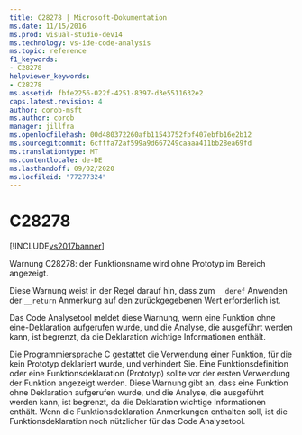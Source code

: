 ```yaml
---
title: C28278 | Microsoft-Dokumentation
ms.date: 11/15/2016
ms.prod: visual-studio-dev14
ms.technology: vs-ide-code-analysis
ms.topic: reference
f1_keywords:
- C28278
helpviewer_keywords:
- C28278
ms.assetid: fbfe2256-022f-4251-8397-d3e5511632e2
caps.latest.revision: 4
author: corob-msft
ms.author: corob
manager: jillfra
ms.openlocfilehash: 00d480372260afb11543752fbf407ebfb16e2b12
ms.sourcegitcommit: 6cfffa72af599a9d667249caaaa411bb28ea69fd
ms.translationtype: MT
ms.contentlocale: de-DE
ms.lasthandoff: 09/02/2020
ms.locfileid: "77277324"
---
```

# <a name="c28278"></a>C28278
[!INCLUDE[vs2017banner](../includes/vs2017banner.md)]

Warnung C28278: der Funktionsname wird ohne Prototyp im Bereich angezeigt.  
  
 Diese Warnung weist in der Regel darauf hin, dass zum `__deref` Anwenden der `__return` Anmerkung auf den zurückgegebenen Wert erforderlich ist.  
  
 Das Code Analysetool meldet diese Warnung, wenn eine Funktion ohne eine-Deklaration aufgerufen wurde, und die Analyse, die ausgeführt werden kann, ist begrenzt, da die Deklaration wichtige Informationen enthält.  
  
 Die Programmiersprache C gestattet die Verwendung einer Funktion, für die kein Prototyp deklariert wurde, und verhindert Sie. Eine Funktionsdefinition oder eine Funktionsdeklaration (Prototyp) sollte vor der ersten Verwendung der Funktion angezeigt werden. Diese Warnung gibt an, dass eine Funktion ohne Deklaration aufgerufen wurde, und die Analyse, die ausgeführt werden kann, ist begrenzt, da die Deklaration wichtige Informationen enthält. Wenn die Funktionsdeklaration Anmerkungen enthalten soll, ist die Funktionsdeklaration noch nützlicher für das Code Analysetool.
